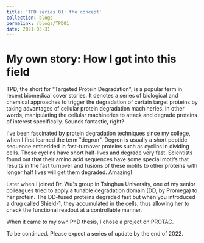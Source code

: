 ```yaml
---
title: 'TPD series 01: the concept'
collection: blogs
permalink: /blogs/TPD01
date: 2021-05-31
---
```


# My own story: How I got into this field

TPD, the short for "Targeted Protein Degradation", is a popular term in recent biomedical cover stories. It denotes a series of biological and chemical approaches to trigger the degradation of certain target proteins by taking advantages of cellular protein degradation machineries. In other words, manipulating the cellular machineries to attack and degrade proteins of interest specifically. Sounds fantastic, right?

I've been fascinated by protein degradation techniques since my college, when I first learned the term "degron". Degron is usually a short peptide sequence embedded in fast-turnover proteins such as cyclins in dividing cells. Those cyclins have short half-lives and degrade very fast. Scientists found out that their amino acid sequences have some special motifs that results in the fast turnover and fusions of these motifs to other proteins with longer half lives will get them degraded. Amazing!

Later when I joined Dr. Wu's group in Tsinghua University, one of my senior colleagues tried to apply a tunable degradation domain (DD, by Promega) to her protein. The DD-fused proteins degraded fast but when you introduced a drug called Shield-1, they accumulated in the cells, thus allowing her to check the functional readout at a controllable manner.

When it came to my own PhD thesis, I chose a project on PROTAC.

To be continued.
Please expect a series of update by the end of 2022.
